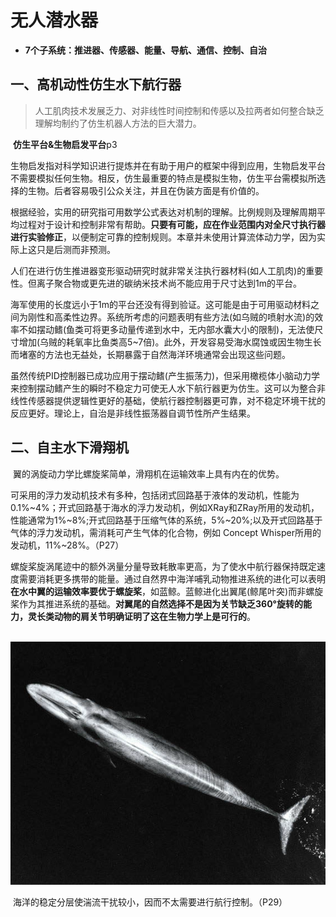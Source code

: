 # 无人潜水器

- **7个子系统：推进器、传感器、能量、导航、通信、控制、自治**

## 一、高机动性仿生水下航行器

> 人工肌肉技术发展乏力、对非线性时间控制和传感以及拉两者如何整合缺乏理解均制约了仿生机器人方法的巨大潜力。

​	**仿生平台&生物启发平台**p3

​		生物启发指对科学知识进行提炼并在有助于用户的框架中得到应用，生物启发平台不需要模拟任何生物。相反，仿生最重要的特点是模拟生物，仿生平台需模拟所选择的生物。后者容易吸引公众关注，并且在伪装方面是有价值的。

​		根据经验，实用的研究指可用数学公式表达对机制的理解。比例规则及理解周期平均过程对于设计和控制非常有帮助。**只要有可能，应在作业范围内对全尺寸执行器进行实验修正**，以便制定可靠的控制规则。本章并未使用计算流体动力学，因为实际上这只是后测而非预测。

​		人们在进行仿生推进器变形驱动研究时就非常关注执行器材料(如人工肌肉)的重要性。但离子聚合物或更先进的碳纳米技术尚不能应用于尺寸达到1m的平台。

​		海军使用的长度远小于1m的平台还没有得到验证。这可能是由于可用驱动材料之间为刚性和高柔性边界。系统所考虑的问题表明有些方法(如乌贼的喷射水流)的效率不如摆动鳍(鱼类可将更多动量传递到水中，无内部水囊大小的限制)，无法使尺寸增加(乌贼的耗氧率比鱼类高5~7倍)。此外，开发容易受海水腐蚀或因生物生长而堵塞的方法也无益处，长期暴露于自然海洋环境通常会出现这些问题。

​		虽然传统PID控制器已成功应用于摆动鳍(产生振荡力)，但采用橄榄体小脑动力学来控制摆动鳍产生的瞬时不稳定力可使无人水下航行器更为仿生。这可以为整合非线性传感器提供逻辑性更好的基础，使航行器控制器更可靠，对不稳定环境干扰的反应更好。理论上，自治是非线性振荡器自调节性所产生结果。



## 二、自主水下滑翔机

​		翼的涡旋动力学比螺旋桨简单，滑翔机在运输效率上具有内在的优势。

​		可采用的浮力发动机技术有多种，包括闭式回路基于液体的发动机，性能为0.1%~4%；开式回路基于海水的浮力发动机，例如XRay和ZRay所用的发动机，性能通常为1%~8%;开式回路基于压缩气体的系统，5%~20%;以及开式回路基于气体的浮力发动机，需消耗可产生气体的化合物，例如 Concept Whisper所用的发动机，11%~28%。（P27）

​		螺旋桨旋涡尾迹中的额外涡量分量导致耗散率更高，为了使水中航行器保持既定速度需要消耗更多携带的能量。通过自然界中海洋哺乳动物推进系统的进化可以表明**在水中翼的运输效率要优于螺旋桨**，如蓝鲸。蓝鲸进化出翼尾(鲸尾叶突)而非螺旋桨作为其推进系统的基础。**对翼尾的自然选择不是因为关节缺乏360°旋转的能力，灵长类动物的肩关节明确证明了这在生物力学上是可行的**。

​		![image-20200117162152783](autonomous_ocean_vehicles.assets/image-20200117162152783.png)

​		海洋的稳定分层使湍流干扰较小，因而不太需要进行航行控制。（P29）

​		